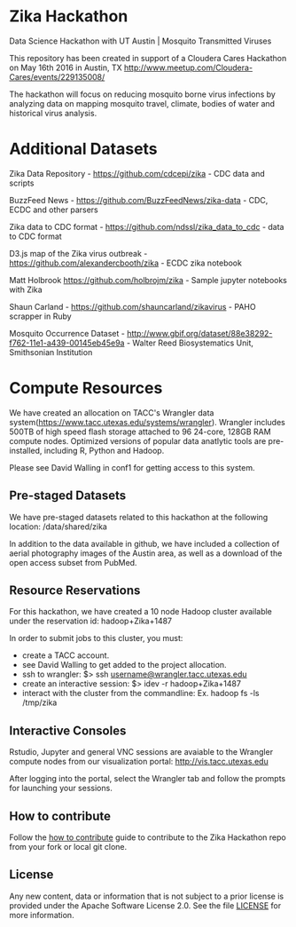 # Zika Hackathon
Data Science Hackathon with UT Austin | Mosquito Transmitted Viruses

This repository has been created in support of a Cloudera Cares Hackathon on May 16th 2016 in Austin, TX
http://www.meetup.com/Cloudera-Cares/events/229135008/

The hackathon will focus on reducing mosquito borne virus infections by analyzing data on mapping mosquito travel, climate, bodies of water and historical virus analysis.

# Additional Datasets
Zika Data Repository - https://github.com/cdcepi/zika - CDC data and scripts

BuzzFeed News - https://github.com/BuzzFeedNews/zika-data - CDC, ECDC and other parsers

Zika data to CDC format - https://github.com/ndssl/zika_data_to_cdc - data to CDC format

D3.js map of the Zika virus outbreak - https://github.com/alexandercbooth/zika - ECDC zika notebook

Matt Holbrook https://github.com/holbrojm/zika - Sample jupyter notebooks with Zika

Shaun Carland - https://github.com/shauncarland/zikavirus - PAHO scrapper in Ruby

Mosquito Occurrence Dataset - http://www.gbif.org/dataset/88e38292-f762-11e1-a439-00145eb45e9a - Walter Reed Biosystematics Unit, Smithsonian Institution

# Compute Resources

We have created an allocation on TACC's Wrangler data system(https://www.tacc.utexas.edu/systems/wrangler).  Wrangler includes 500TB of high speed flash storage attached to 96 24-core, 128GB RAM compute nodes.  Optimized versions of popular data anatlytic tools are pre-installed, including R, Python and Hadoop.

Please see David Walling in conf1 for getting access to this system.

## Pre-staged Datasets

We have pre-staged datasets related to this hackathon at the following location:  /data/shared/zika

In addition to the data available in github, we have included a collection of aerial photography images of the Austin area, as well as a download of the open access subset from PubMed.

## Resource Reservations

For this hackathon, we have created a 10 node Hadoop cluster available under the reservation id: hadoop+Zika+1487

In order to submit jobs to this cluster, you must:

* create a TACC account.
* see David Walling to get added to the project allocation.
* ssh to wrangler: $> ssh username@wrangler.tacc.utexas.edu
* create an interactive session: $> idev -r hadoop+Zika+1487
* interact with the cluster from the commandline: Ex. hadoop fs -ls /tmp/zika

## Interactive Consoles

Rstudio, Jupyter and general VNC sessions are avaiable to the Wrangler compute nodes from our visualization portal:  http://vis.tacc.utexas.edu

After logging into the portal, select the Wrangler tab and follow the prompts for launching your sessions.

## How to contribute
Follow the [how to contribute](CONTRIBUTE.md) guide to contribute to the Zika Hackathon repo from your fork or local git clone.

## License
Any new content, data or information that is not subject to a prior license is provided under the Apache Software License 2.0. See the file [LICENSE](LICENSE) for more information.
